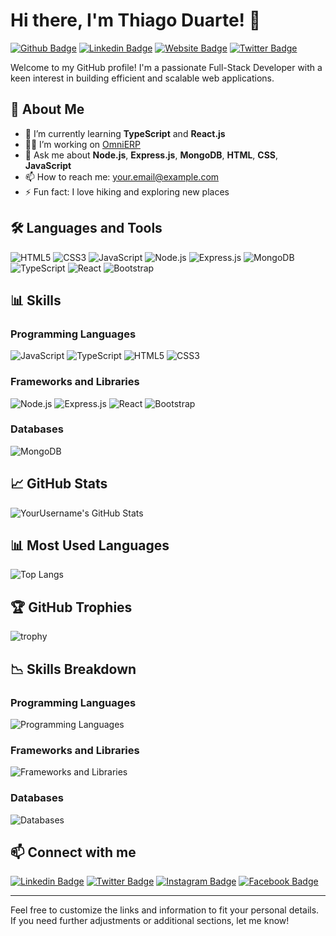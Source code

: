 # Hi there, I'm Thiago Duarte! 👋

[![Github Badge](https://img.shields.io/badge/-Github-000?style=flat&logo=Github&logoColor=white)](https://github.com/[YourUsername])
[![Linkedin Badge](https://img.shields.io/badge/-LinkedIn-blue?style=flat&logo=Linkedin&logoColor=white)](https://www.linkedin.com/in/[YourLinkedIn])
[![Website Badge](https://img.shields.io/badge/-Website-47CCCC?style=flat&logo=Google-Chrome&logoColor=white)](https://[YourWebsite])
[![Twitter Badge](https://img.shields.io/badge/-Twitter-1DA1F2?style=flat&logo=Twitter&logoColor=white)](https://twitter.com/[YourTwitter])

Welcome to my GitHub profile! I'm a passionate Full-Stack Developer with a keen interest in building efficient and scalable web applications.

## 🚀 About Me
- 🌱 I’m currently learning **TypeScript** and **React.js**
- 👨‍💻 I’m working on [OmniERP](https://github.com/[YourUsername]/OmniERP)
- 💬 Ask me about **Node.js**, **Express.js**, **MongoDB**, **HTML**, **CSS**, **JavaScript**
- 📫 How to reach me: [your.email@example.com](mailto:your.email@example.com)
- ⚡ Fun fact: I love hiking and exploring new places

## 🛠️ Languages and Tools
![HTML5](https://img.shields.io/badge/-HTML5-E34F26?style=flat&logo=html5&logoColor=white)
![CSS3](https://img.shields.io/badge/-CSS3-1572B6?style=flat&logo=css3&logoColor=white)
![JavaScript](https://img.shields.io/badge/-JavaScript-F7DF1E?style=flat&logo=javascript&logoColor=black)
![Node.js](https://img.shields.io/badge/-Node.js-339933?style=flat&logo=node.js&logoColor=white)
![Express.js](https://img.shields.io/badge/-Express.js-000?style=flat&logo=express&logoColor=white)
![MongoDB](https://img.shields.io/badge/-MongoDB-47A248?style=flat&logo=mongodb&logoColor=white)
![TypeScript](https://img.shields.io/badge/-TypeScript-007ACC?style=flat&logo=typescript&logoColor=white)
![React](https://img.shields.io/badge/-React-61DAFB?style=flat&logo=react&logoColor=black)
![Bootstrap](https://img.shields.io/badge/-Bootstrap-563D7C?style=flat&logo=bootstrap&logoColor=white)

## 📊 Skills

### Programming Languages
![JavaScript](https://img.shields.io/badge/JavaScript-85%25-yellow)
![TypeScript](https://img.shields.io/badge/TypeScript-70%25-blue)
![HTML5](https://img.shields.io/badge/HTML5-90%25-red)
![CSS3](https://img.shields.io/badge/CSS3-80%25-blue)

### Frameworks and Libraries
![Node.js](https://img.shields.io/badge/Node.js-85%25-green)
![Express.js](https://img.shields.io/badge/Express.js-75%25-black)
![React](https://img.shields.io/badge/React-70%25-blue)
![Bootstrap](https://img.shields.io/badge/Bootstrap-80%25-purple)

### Databases
![MongoDB](https://img.shields.io/badge/MongoDB-80%25-green)

## 📈 GitHub Stats
![YourUsername's GitHub Stats](https://github-readme-stats.vercel.app/api?username=[YourUsername]&show_icons=true&hide_border=true)

## 📊 Most Used Languages
![Top Langs](https://github-readme-stats.vercel.app/api/top-langs/?username=[YourUsername]&layout=compact)

## 🏆 GitHub Trophies
![trophy](https://github-profile-trophy.vercel.app/?username=[YourUsername]&theme=onedark)

## 📉 Skills Breakdown

### Programming Languages
![Programming Languages](https://quickchart.io/chart?c={type:'pie',data:{labels:['JavaScript','TypeScript','HTML5','CSS3'],datasets:[{data:[85,70,90,80]}]}})

### Frameworks and Libraries
![Frameworks and Libraries](https://quickchart.io/chart?c={type:'pie',data:{labels:['Node.js','Express.js','React','Bootstrap'],datasets:[{data:[85,75,70,80]}]}})

### Databases
![Databases](https://quickchart.io/chart?c={type:'pie',data:{labels:['MongoDB'],datasets:[{data:[80]}]}})

## 📫 Connect with me
[![Linkedin Badge](https://img.shields.io/badge/-LinkedIn-blue?style=flat&logo=Linkedin&logoColor=white)](https://www.linkedin.com/in/[YourLinkedIn])
[![Twitter Badge](https://img.shields.io/badge/-Twitter-1DA1F2?style=flat&logo=Twitter&logoColor=white)](https://twitter.com/[YourTwitter])
[![Instagram Badge](https://img.shields.io/badge/-Instagram-E4405F?style=flat&logo=Instagram&logoColor=white)](https://www.instagram.com/[YourInstagram])
[![Facebook Badge](https://img.shields.io/badge/-Facebook-1877F2?style=flat&logo=facebook&logoColor=white)](https://www.facebook.com/[YourFacebook])

---

Feel free to customize the links and information to fit your personal details. If you need further adjustments or additional sections, let me know!
